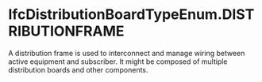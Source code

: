 IfcDistributionBoardTypeEnum.DISTRIBUTIONFRAME
==============================================
A distribution frame is used to interconnect and manage wiring between active
equipment and subscriber. It might be composed of multiple distribution boards
and other components.


